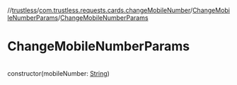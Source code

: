 //[trustless](../../../index.md)/[com.trustless.requests.cards.changeMobileNumber](../index.md)/[ChangeMobileNumberParams](index.md)/[ChangeMobileNumberParams](-change-mobile-number-params.md)

# ChangeMobileNumberParams

\
constructor(mobileNumber: [String](https://kotlinlang.org/api/latest/jvm/stdlib/kotlin/-string/index.html))
